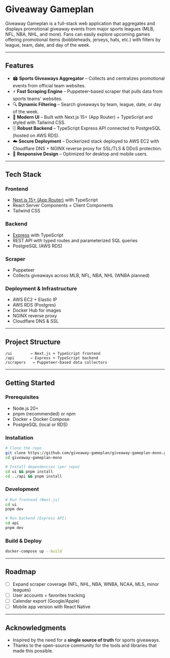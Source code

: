 # Giveaway Gameplan

Giveaway Gameplan is a full-stack web application that aggregates and displays promotional giveaway events from major sports leagues (MLB, NFL, NBA, NHL, and more). Fans can easily explore upcoming games offering promotional items (bobbleheads, jerseys, hats, etc.) with filters by league, team, date, and day of the week.

---

## Features

- 🏟️ **Sports Giveaways Aggregator** – Collects and centralizes promotional events from official team websites.
- ⚡ **Fast Scraping Engine** – Puppeteer-based scraper that pulls data from sports teams' websites.
- 🔍 **Dynamic Filtering** – Search giveaways by team, league, date, or day of the week.
- 🎨 **Modern UI** – Built with Next.js 15+ (App Router) + TypeScript and styled with Tailwind CSS.
- 🗄️ **Robust Backend** – TypeScript Express API connected to PostgreSQL (hosted on AWS RDS).
- ☁️ **Secure Deployment** – Dockerized stack deployed to AWS EC2 with Cloudflare DNS + NGINX reverse proxy for SSL/TLS & DDoS protection.
- 📱 **Responsive Design** – Optimized for desktop and mobile users.

---

## Tech Stack

### Frontend
- [Next.js 15+ (App Router)](https://nextjs.org/) with TypeScript
- React Server Components + Client Components
- Tailwind CSS

### Backend
- [Express](https://expressjs.com/) with TypeScript
- REST API with typed routes and parameterized SQL queries
- PostgreSQL (AWS RDS)

### Scraper
- Puppeteer
- Collects giveaways across MLB, NFL, NBA, NHL (WNBA planned)

### Deployment & Infrastructure
- AWS EC2 + Elastic IP
- AWS RDS (Postgres)
- Docker Hub for images
- NGINX reverse proxy
- Cloudflare DNS & SSL

---

## Project Structure

```
/ui        → Next.js + TypeScript frontend
/api       → Express + TypeScript backend
/scrapers   → Puppeteer-based data collectors
````

---

## Getting Started

### Prerequisites
- Node.js 20+
- pnpm (recommended) or npm
- Docker + Docker Compose
- PostgreSQL (local or RDS)

### Installation
```bash
# Clone the repo
git clone https://github.com/giveaway-gameplan/giveaway-gameplan-mono.git
cd giveaway-gameplan-mono

# Install dependencies (per repo)
cd ui && pnpm install
cd ../api && pnpm install
````

### Development

```bash
# Run frontend (Next.js)
cd ui
pnpm dev

# Run backend (Express API)
cd api
pnpm dev
```

### Build & Deploy

```bash
docker-compose up --build
```

---

## Roadmap

* [ ] Expand scraper coverage (NFL, NHL, NBA, WNBA, NCAA, MLS, minor leagues)
* [ ] User accounts + favorites tracking
* [ ] Calendar export (Google/Apple)
* [ ] Mobile app version with React Native

---

## Acknowledgments

* Inspired by the need for a **single source of truth** for sports giveaways.
* Thanks to the open-source community for the tools and libraries that made this possible.

